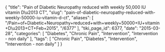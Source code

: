 {
    "title": "Pain of Diabetic Neuropathy reduced with weekly 50,000 IU vitamin D\u2013 CT",
    "slug": "pain-of-diabetic-neuropathy-reduced-with-weekly-50000-iu-vitamin-d-ct",
    "aliases": [
        "/Pain+of+Diabetic+Neuropathy+reduced+with+weekly+50000+IU+vitamin+D\u2013+CT+Feb+2015",
        "/6377"
    ],
    "tiki_page_id": 6377,
    "date": "2015-03-28",
    "categories": [
        "Diabetes",
        "Chronic Pain",
        "Intervention",
        "Intervention - non daily"
    ],
    "tags": [
        "Chronic Pain",
        "Diabetes",
        "Intervention",
        "Intervention - non daily"
    ]
}